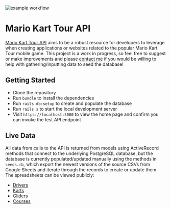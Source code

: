 ![example workflow](https://github.com/MatthewSerre/mkt-api/actions/workflows/rubyonrails.yml/badge.svg)

# Mario Kart Tour API

[Mario Kart Tour API](https://mario-kart-tour-api.herokuapp.com) aims to be a robust resource for developers to leverage when creating applications or websites related to the popular Mario Kart Tour mobile game.  This project is a work in progress, so feel free to suggest or make improvements and please [contact me](https://matthewserre.com) if you would be willing to help with gathering/inputting data to seed the database!

## Getting Started

* Clone the repository
* Run `bundle` to install the dependencies
* Run `rails db:setup` to create and populate the database
* Run `rails s` to start the local development server
* Visit `https://localhost:3000` to view the home page and confirm you can invoke the test API endpoint

## Live Data

All data from calls to the API is returned from models using ActiveRecord methods that connect to the underlying PostgreSQL database, but the database is currently populated/updated manually using the methods in `seeds.rb`, which export the newest versions of the source CSVs from Google Sheets and iterate through the records to create or update them.  The spreadsheets can be viewed publicly:

* [Drivers](https://docs.google.com/spreadsheets/d/119nCCqTbCrIUqOpSi2ebaYZn-EEKE1U-o-vL3-hUdSw/edit?usp=sharing)
* [Karts](https://docs.google.com/spreadsheets/d/1TiEbTz4aHk7ahWUbFev4NqQac5gejWqRnpmz4SeX2o0/edit?usp=sharing)
* [Gliders](https://docs.google.com/spreadsheets/d/1DzXFt7fVNlCXrLQVPvzuWyiE6txjUxwMu6M-3-Eq6o0/edit?usp=sharing)
* [Courses](https://docs.google.com/spreadsheets/d/1y1tDOEwW2iMzZgpxJ-oOnX-RS8f9wrlEX2bBMElaDGk/edit?usp=sharing)

